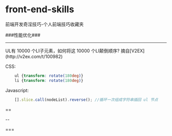 front-end-skills
================

前端开发奇淫技巧-个人前端技巧收藏夹

###性能优化###
<hr />
UL有 10000 个LI子元素，如何将这 10000 个LI颠倒顺序? 摘自[V2EX](http://v2ex.com/t/100982)


CSS:
```css
    ul {transform: rotate(180deg)} 
    li {transform: rotate(180deg)}
```  
Javascript:

```javascript
    [].slice.call(nodeList).reverse(); //循环一次组成字符串插回 ul 节点
```

==

--

===

~~~
